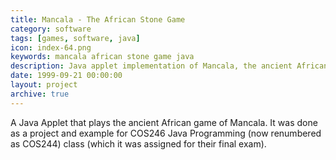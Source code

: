 ```yaml
---
title: Mancala - The African Stone Game
category: software
tags: [games, software, java]
icon: index-64.png
keywords: mancala african stone game java
description: Java applet implementation of Mancala, the ancient African stone game.
date: 1999-09-21 00:00:00
layout: project
archive: true
---
```

A Java Applet that plays the ancient African game of Mancala. It was done as a project and example for COS246 Java Programming (now renumbered as COS244) class (which it was assigned for their final exam).


<script type="text/javascript">
    window.location = "{{site.url}}/mancala";
</script>